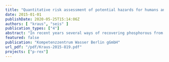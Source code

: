 ```yaml
---
title: "Quantitative risk assessment of potential hazards for humans and  the  environment:  quantification  of  potential  hazards resulting from agricultural use of the manufactured fertilizers (D9.1)"
date: 2015-01-01
publishDate: 2020-05-25T15:14:06Z
authors: [ "kraus", "seis" ]
publication_types: ["4"]
abstract: "In recent years several ways of recovering phosphorous from municipal wastewater have been developed. Depending on the applied technology the recovered products as well as the quality of sewage sludge vary significantly concerning the concentrations of heavy metals and organic residues. Within WA 4 “environmental, economic and risk assessment of P recovery options” of the P-REX project a quantitative risk assessment of substances in phosphorus products for humans and environment is intended. In this deliverable risk assessment is done as a relative risk ranking for PCDD/F, dl-PCB, PAH, As, Cd, Cr, Cu, Hg, Ni, Pb and Zn between seven secondary phosphate fertilizers from wastewater stream, sewage sludge, mono-incinerated ash from sewage treatment and conventional phosphorus fertilizers."
featured: false
publication: "Kompetenzzentrum Wasser Berlin gGmbH"
url_pdf: "/pdf/Kraus-2015-819.pdf"
projects: ["p-rex"]
---
```


